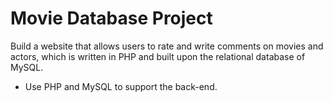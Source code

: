 # Movie Database Project

Build a website that allows users to rate and write comments on movies and actors, which is written in PHP and built upon the relational database of MySQL.

- Use PHP and MySQL to support the back-end.
